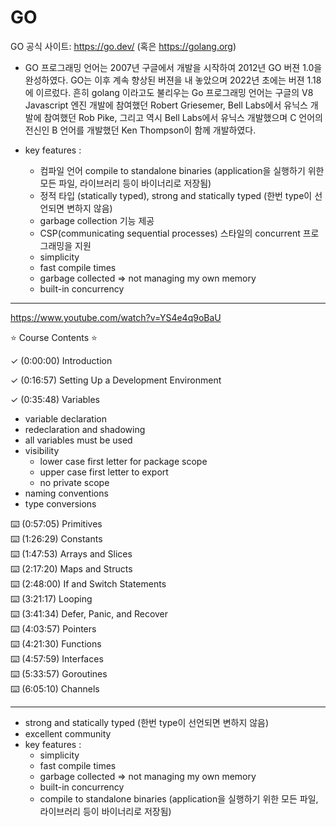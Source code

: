 # GO

GO 공식 사이트: https://go.dev/ (혹은 https://golang.org)

- GO 프로그래밍 언어는 2007년 구글에서 개발을 시작하여 2012년 GO 버젼 1.0을 완성하였다. GO는 이후 계속 향상된 버젼을 내 놓았으며 2022년 초에는 버젼 1.18 에 이르렀다.
흔히 golang 이라고도 불리우는 Go 프로그래밍 언어는 구글의 V8 Javascript 엔진 개발에 참여했던 Robert Griesemer, Bell Labs에서 유닉스 개발에 참여했던 Rob Pike, 그리고 역시 Bell Labs에서 유닉스 개발했으며 C 언어의 전신인 B 언어를 개발했던 Ken Thompson이 함께 개발하였다.

-  key features :
    - 컴파일 언어 compile to standalone binaries (application을 실행하기 위한 모든 파일, 라이브러리 등이 바이너리로 저장됨)
    - 정적 타입 (statically typed), strong and statically typed (한번 type이 선언되면 변하지 않음)
    - garbage collection 기능 제공
    - CSP(communicating sequential processes) 스타일의 concurrent 프로그래밍을 지원
    - simplicity
    - fast compile times
    - garbage collected => not managing my own memory
    - built-in concurrency

---

https://www.youtube.com/watch?v=YS4e4q9oBaU

⭐️ Course Contents ⭐️  

✓ (0:00:00) Introduction  

✓ (0:16:57) Setting Up a Development Environment  

✓  (0:35:48) Variables  
  - variable declaration  
  - redeclaration and shadowing  
  - all variables must be used
  - visibility 
    - lower case first letter for package scope
    - upper case first letter to export
    - no private scope
  - naming conventions  
  - type conversions  

⌨️ (0:57:05) Primitives  
⌨️ (1:26:29) Constants  
⌨️ (1:47:53) Arrays and Slices  
⌨️ (2:17:20) Maps and Structs  
⌨️ (2:48:00) If and Switch Statements  
⌨️ (3:21:17) Looping  
⌨️ (3:41:34) Defer, Panic, and Recover  
⌨️ (4:03:57) Pointers  
⌨️ (4:21:30) Functions  
⌨️ (4:57:59) Interfaces  
⌨️ (5:33:57) Goroutines  
⌨️ (6:05:10) Channels  

---

- strong and statically typed (한번 type이 선언되면 변하지 않음)
- excellent community
- key features :
    - simplicity
    - fast compile times
    - garbage collected => not managing my own memory
    - built-in concurrency
    - compile to standalone binaries (application을 실행하기 위한 모든 파일, 라이브러리 등이 바이너리로 저장됨)